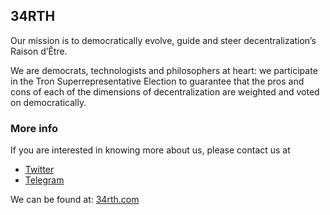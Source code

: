 ## 34RTH
Our mission is to democratically evolve, guide and steer decentralization’s Raison d’Être.

We are democrats, technologists and philosophers at heart: we participate in the Tron Superrepresentative Election to guarantee that the pros and cons of each of the dimensions of decentralization are weighted and voted on democratically.

### More info
If you are interested in knowing more about us, please contact us at
* [Twitter](https://twitter.com/34rth_tronm)
* [Telegram](https://t.me/joinchat/IyjWtg731yZAi5dBh_xX0w)

We can be found at: [34rth.com](https://34rth.com)
